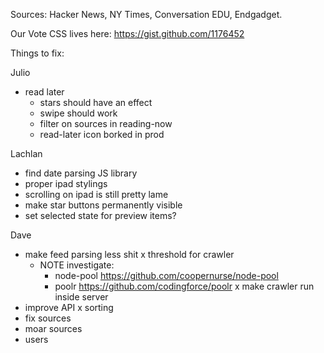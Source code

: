 Sources: Hacker News, NY Times, Conversation EDU, Endgadget.

Our Vote CSS lives here: https://gist.github.com/1176452


Things to fix:

Julio
 - read later
   - stars should have an effect
   - swipe should work
   - filter on sources in reading-now
   - read-later icon borked in prod
   
Lachlan
 - find date parsing JS library
 - proper ipad stylings
  - scrolling on ipad is still pretty lame
  - make star buttons permanently visible
 - set selected state for preview items?

Dave
  - make feed parsing less shit
  x threshold for crawler
    - NOTE investigate:
      - node-pool https://github.com/coopernurse/node-pool
      - poolr https://github.com/codingforce/poolr
  x make crawler run inside server
  - improve API
    x sorting
  - fix sources
  - moar sources
  - users
